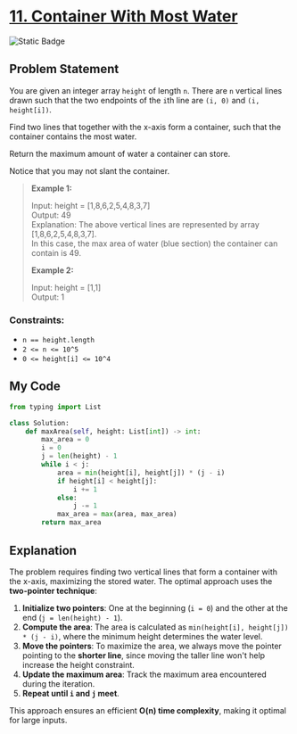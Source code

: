 # [11. Container With Most Water](https://leetcode.com/problems/container-with-most-water)

![Static Badge](https://img.shields.io/badge/Difficulty-Medium-yellow)

## Problem Statement

You are given an integer array `height` of length `n`. There are `n` vertical lines drawn such that the two endpoints of the `i`th line are `(i, 0)` and `(i, height[i])`.

Find two lines that together with the x-axis form a container, such that the container contains the most water.

Return the maximum amount of water a container can store.

Notice that you may not slant the container.

> **Example 1:**
>
> Input: height = [1,8,6,2,5,4,8,3,7]  
> Output: 49  
> Explanation: The above vertical lines are represented by array [1,8,6,2,5,4,8,3,7].  
> In this case, the max area of water (blue section) the container can contain is 49.  
>
> **Example 2:**
>
> Input: height = [1,1]  
> Output: 1  

### Constraints:
- `n == height.length`
- `2 <= n <= 10^5`
- `0 <= height[i] <= 10^4`

## My Code

```python
from typing import List

class Solution:
    def maxArea(self, height: List[int]) -> int:
        max_area = 0
        i = 0
        j = len(height) - 1
        while i < j:
            area = min(height[i], height[j]) * (j - i)
            if height[i] < height[j]:
                i += 1
            else:
                j -= 1
            max_area = max(area, max_area)
        return max_area
```

## Explanation

The problem requires finding two vertical lines that form a container with the x-axis, maximizing the stored water. The optimal approach uses the **two-pointer technique**:

1. **Initialize two pointers**: One at the beginning (`i = 0`) and the other at the end (`j = len(height) - 1`).
2. **Compute the area**: The area is calculated as `min(height[i], height[j]) * (j - i)`, where the minimum height determines the water level.
3. **Move the pointers**: To maximize the area, we always move the pointer pointing to the **shorter line**, since moving the taller line won't help increase the height constraint.
4. **Update the maximum area**: Track the maximum area encountered during the iteration.
5. **Repeat until `i` and `j` meet**.

This approach ensures an efficient **O(n) time complexity**, making it optimal for large inputs.

